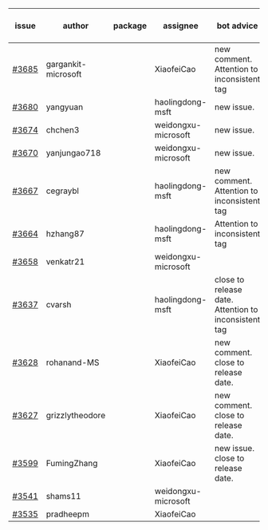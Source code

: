 | issue | author | package | assignee | bot advice | created date of issue | target release date | date from target |
| ------ | ------ | ------ | ------ | ------ | ------ | ------ | :-----: |
| [#3685](https://github.com/Azure/sdk-release-request/issues/3685) | gargankit-microsoft |  | XiaofeiCao | new comment. Attention to inconsistent tag | 01-23 | 02-24 |  |
| [#3680](https://github.com/Azure/sdk-release-request/issues/3680) | yangyuan |  | haolingdong-msft | new issue. | 01-22 | 02-24 |  |
| [#3674](https://github.com/Azure/sdk-release-request/issues/3674) | chchen3 |  | weidongxu-microsoft | new issue. | 01-19 | 02-24 |  |
| [#3670](https://github.com/Azure/sdk-release-request/issues/3670) | yanjungao718 |  | weidongxu-microsoft | new issue. | 01-18 | 02-24 |  |
| [#3667](https://github.com/Azure/sdk-release-request/issues/3667) | cegraybl |  | haolingdong-msft | new comment. Attention to inconsistent tag | 01-17 | 02-24 |  |
| [#3664](https://github.com/Azure/sdk-release-request/issues/3664) | hzhang87 |  | haolingdong-msft | Attention to inconsistent tag | 01-17 | 02-24 |  |
| [#3658](https://github.com/Azure/sdk-release-request/issues/3658) | venkatr21 |  | weidongxu-microsoft |  | 01-16 | 02-24 |  |
| [#3637](https://github.com/Azure/sdk-release-request/issues/3637) | cvarsh |  | haolingdong-msft | close to release date.  Attention to inconsistent tag | 01-11 | 01-27 | 2 |
| [#3628](https://github.com/Azure/sdk-release-request/issues/3628) | rohanand-MS |  | XiaofeiCao | new comment. close to release date.  | 01-10 | 01-27 | 2 |
| [#3627](https://github.com/Azure/sdk-release-request/issues/3627) | grizzlytheodore |  | XiaofeiCao | new comment. close to release date.  | 01-10 | 01-27 | 2 |
| [#3599](https://github.com/Azure/sdk-release-request/issues/3599) | FumingZhang |  | XiaofeiCao | new issue. close to release date.  | 12-28 | 01-27 | 2 |
| [#3541](https://github.com/Azure/sdk-release-request/issues/3541) | shams11 |  | weidongxu-microsoft |  | 12-07 | 12-23 |  |
| [#3535](https://github.com/Azure/sdk-release-request/issues/3535) | pradheepm |  | XiaofeiCao |  | 12-06 | 12-23 |  |

